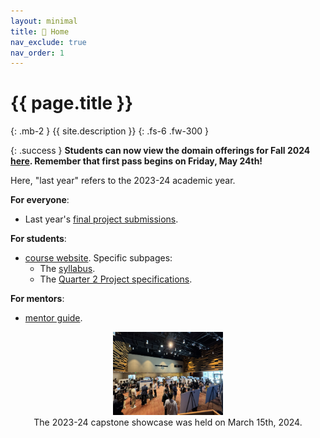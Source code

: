 ```yaml
---
layout: minimal
title: 🏡 Home
nav_exclude: true
nav_order: 1
---
```


# {{ page.title }}
{: .mb-2 }
{{ site.description }}
{: .fs-6 .fw-300 }

{: .success }
**Students can now view the domain offerings for Fall 2024 [here](https://dsc-capstone.org/enrollment). Remember that first pass begins on Friday, May 24th!**


Here, "last year" refers to the 2023-24 academic year.

**For everyone**:
- Last year's [final project submissions](https://dsc-capstone.org/showcase-24).

**For students**:

- [course website](https://dsc-capstone.org/2024-25). Specific subpages:
    - The [syllabus](https://dsc-capstone.org/2024-25/syllabus).
    - The [Quarter 2 Project specifications](https://dsc-capstone.org/2024-25/assignments/projects/q2).

**For mentors**:

- [mentor guide](https://dsc-capstone.org/2024-25/mentors).

<center><img src="showcase.jpeg" width="35%"><br>The 2023-24 capstone showcase was held on March 15th, 2024.</center>
